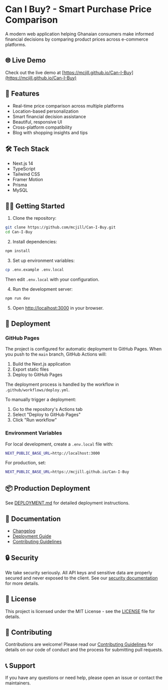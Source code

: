 # Can I Buy? - Smart Purchase Price Comparison

A modern web application helping Ghanaian consumers make informed financial decisions by comparing product prices across e-commerce platforms.

## 🌐 Live Demo

Check out the live demo at [https://mcjill.github.io/Can-I-Buy](https://mcjill.github.io/Can-I-Buy)

## 🚀 Features

- Real-time price comparison across multiple platforms
- Location-based personalization
- Smart financial decision assistance
- Beautiful, responsive UI
- Cross-platform compatibility
- Blog with shopping insights and tips

## 🛠️ Tech Stack

- Next.js 14
- TypeScript
- Tailwind CSS
- Framer Motion
- Prisma
- MySQL

## 🏃‍♂️ Getting Started

1. Clone the repository:
```bash
git clone https://github.com/mcjill/Can-I-Buy.git
cd Can-I-Buy
```

2. Install dependencies:
```bash
npm install
```

3. Set up environment variables:
```bash
cp .env.example .env.local
```
Then edit `.env.local` with your configuration.

4. Run the development server:
```bash
npm run dev
```

5. Open [http://localhost:3000](http://localhost:3000) in your browser.

## 🚀 Deployment

### GitHub Pages

The project is configured for automatic deployment to GitHub Pages. When you push to the `main` branch, GitHub Actions will:

1. Build the Next.js application
2. Export static files
3. Deploy to GitHub Pages

The deployment process is handled by the workflow in `.github/workflows/deploy.yml`.

To manually trigger a deployment:

1. Go to the repository's Actions tab
2. Select "Deploy to GitHub Pages"
3. Click "Run workflow"

### Environment Variables

For local development, create a `.env.local` file with:

```bash
NEXT_PUBLIC_BASE_URL=http://localhost:3000
```

For production, set:

```bash
NEXT_PUBLIC_BASE_URL=https://mcjill.github.io/Can-I-Buy
```

## 📦 Production Deployment

See [DEPLOYMENT.md](DEPLOYMENT.md) for detailed deployment instructions.

## 📝 Documentation

- [Changelog](CHANGELOG.md)
- [Deployment Guide](DEPLOYMENT.md)
- [Contributing Guidelines](CONTRIBUTING.md)

## 🔒 Security

We take security seriously. All API keys and sensitive data are properly secured and never exposed to the client. See our [security documentation](SECURITY.md) for more details.

## 📄 License

This project is licensed under the MIT License - see the [LICENSE](LICENSE) file for details.

## 🤝 Contributing

Contributions are welcome! Please read our [Contributing Guidelines](CONTRIBUTING.md) for details on our code of conduct and the process for submitting pull requests.

## 📞 Support

If you have any questions or need help, please open an issue or contact the maintainers.
